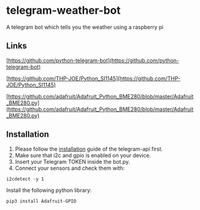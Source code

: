 # telegram-weather-bot
A telegram bot which tells you the weather using a raspberry pi 

## Links
[https://github.com/python-telegram-bot](https://github.com/python-telegram-bot)

[https://github.com/THP-JOE/Python_SI1145](https://github.com/THP-JOE/Python_SI1145)

[https://github.com/adafruit/Adafruit_Python_BME280/blob/master/Adafruit_BME280.py](https://github.com/adafruit/Adafruit_Python_BME280/blob/master/Adafruit_BME280.py)

## Installation
1. Please follow the [installation](https://github.com/python-telegram-bot/python-telegram-bot) guide of the telegram-api first.
2. Make sure that i2c and gpio is enabled on your device.
3. Insert your Telegram TOKEN inside the bot.py. 
4. Connect your sensors and check them with:

```i2cdetect -y 1```

Install the following python library:

```pip3 install Adafruit-GPIO```




